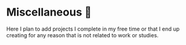 # Miscellaneous :toolbox:
Here I plan to add projects I complete in my free time or that I end up creating for any reason that is not related to work or studies.
